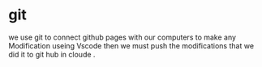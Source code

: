 # git 
we use git to connect github pages with our computers to make any Modification useing Vscode then we must push the modifications that we did it to git hub in cloude .